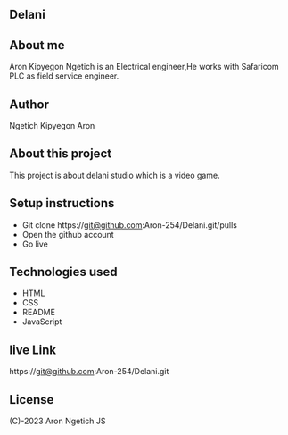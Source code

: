 ## Delani
## About me
Aron Kipyegon Ngetich is an Electrical engineer,He works with Safaricom PLC as field service engineer.
## Author
Ngetich Kipyegon Aron
## About this project
This project is about delani studio which is a video game.
## Setup instructions
- Git clone https://git@github.com:Aron-254/Delani.git/pulls
- Open the github account
- Go live

## Technologies used
- HTML
- CSS
- README
- JavaScript

## live Link 
https://git@github.com:Aron-254/Delani.git
## License
(C)-2023 Aron Ngetich JS
